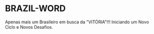 # BRAZIL-WORD
Apenas mais um Brasileiro em busca da "VITÓRIA"!!! 
Iniciando um Novo Ciclo e Novos Desafios.
